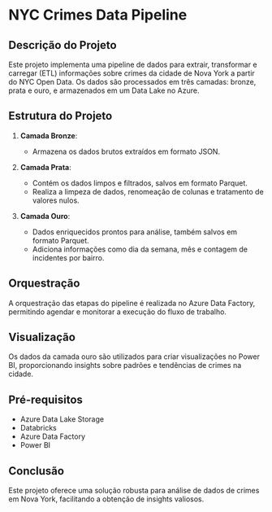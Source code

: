 # NYC Crimes Data Pipeline

## Descrição do Projeto

Este projeto implementa uma pipeline de dados para extrair, transformar e carregar (ETL) informações sobre crimes da cidade de Nova York a partir do NYC Open Data. Os dados são processados em três camadas: bronze, prata e ouro, e armazenados em um Data Lake no Azure.

## Estrutura do Projeto

1. **Camada Bronze**: 
   - Armazena os dados brutos extraídos em formato JSON.

2. **Camada Prata**: 
   - Contém os dados limpos e filtrados, salvos em formato Parquet. 
   - Realiza a limpeza de dados, renomeação de colunas e tratamento de valores nulos.

3. **Camada Ouro**: 
   - Dados enriquecidos prontos para análise, também salvos em formato Parquet.
   - Adiciona informações como dia da semana, mês e contagem de incidentes por bairro.

## Orquestração

A orquestração das etapas do pipeline é realizada no Azure Data Factory, permitindo agendar e monitorar a execução do fluxo de trabalho.

## Visualização

Os dados da camada ouro são utilizados para criar visualizações no Power BI, proporcionando insights sobre padrões e tendências de crimes na cidade.

## Pré-requisitos

- Azure Data Lake Storage
- Databricks
- Azure Data Factory
- Power BI

## Conclusão

Este projeto oferece uma solução robusta para análise de dados de crimes em Nova York, facilitando a obtenção de insights valiosos.
